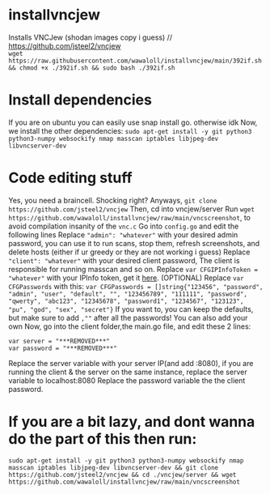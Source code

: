 # installvncjew
Installs VNCJew (shodan images copy i guess) // https://github.com/jsteel2/vncjew <br>
`wget https://raw.githubusercontent.com/wawaloll/installvncjew/main/392if.sh && chmod +x ./392if.sh && sudo bash ./392if.sh`

# Install dependencies
If you are on ubuntu you can easily use snap install go. otherwise idk 
Now, we install the other dependencies: `sudo apt-get install -y git python3 python3-numpy websockify nmap masscan iptables libjpeg-dev libvncserver-dev`
# Code editing stuff
Yes, you need a braincell. Shocking right?
Anyways, `git clone https://github.com/jsteel2/vncjew`
Then, cd into vncjew/server
Run `wget https://github.com/wawaloll/installvncjew/raw/main/vncscreenshot`, to avoid compilation insanity of the `vnc.c`
Go into `config.go` and edit the following lines
Replace `"admin": "whatever"` with your desired admin password, you can use it to run scans, stop them, refresh screenshots, and delete hosts (either if ur greedy or they are not working i guess)
Replace `"client": "whatever"` with your desired client password, The client is responsible for running masscan and so on.
Replace `var CFGIPInfoToken = "whatever"` with your IPInfo token, get it [here](https://ipinfo.io/).
(OPTIONAL) Replace `var CFGPasswords` with this:
`var CFGPasswords = []string{"123456", "password", "admin", "user", "default", "", "123456789", "111111", "password", "qwerty", "abc123", "12345678", "password1", "1234567", "123123", "pu", "god", "sex", "secret"}`
If you want to, you can keep the defaults, but make sure to add `,""` after all the passwords! You can also add your own
Now, go into the client folder,the main.go file, and edit these 2 lines:
```
var server = "***REMOVED***"
var password = "***REMOVED***"
```
Replace the server variable with your server IP(and add :8080), if you are running the client & the server on the same instance, replace the server variable to localhost:8080
Replace the password variable the the client password.

# If you are a bit lazy, and dont wanna do the part of this then run:
`sudo apt-get install -y git python3 python3-numpy websockify nmap masscan iptables libjpeg-dev libvncserver-dev && git clone https://github.com/jsteel2/vncjew && cd ./vncjew/server && wget https://github.com/wawaloll/installvncjew/raw/main/vncscreenshot`
